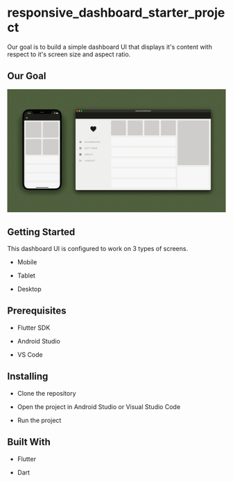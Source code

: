 # responsive_dashboard_starter_project

Our goal is to build a simple dashboard UI that displays it's content with respect to it's screen size and aspect ratio.

## Our Goal

![Demo](assets/images/preview.jpeg)

## Getting Started

This dashboard UI is configured to work on 3 types of screens.

- Mobile

- Tablet

- Desktop

## Prerequisites

- Flutter SDK

- Android Studio

- VS Code

## Installing

- Clone the repository

- Open the project in Android Studio or Visual Studio Code

- Run the project

## Built With

- Flutter

- Dart
